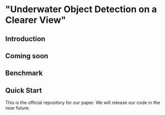 # "Underwater Object Detection on a Clearer View"
## Introduction
## Coming soon
## Benchmark
## Quick Start
This is the official repository for our paper. We will release our code in the near future.
